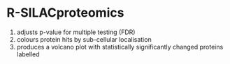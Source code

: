 # R-SILACproteomics
1) adjusts p-value for multiple testing (FDR)
2) colours protein hits by sub-cellular localisation
3) produces a volcano plot with statistically significantly changed proteins labelled
